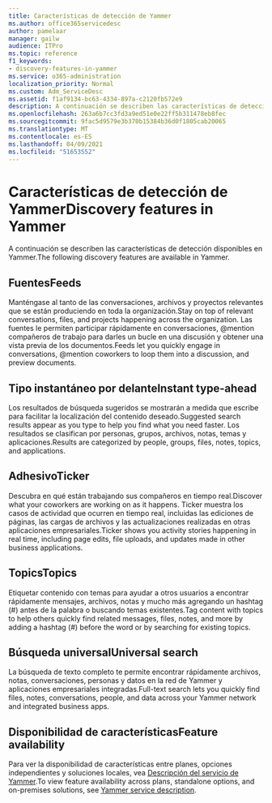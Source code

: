```yaml
---
title: Características de detección de Yammer
ms.author: office365servicedesc
author: pamelaar
manager: gailw
audience: ITPro
ms.topic: reference
f1_keywords:
- discovery-features-in-yammer
ms.service: o365-administration
localization_priority: Normal
ms.custom: Adm_ServiceDesc
ms.assetid: f1af9134-bc63-4334-897a-c2120fb572e9
description: A continuación se describen las características de detección disponibles en Yammer.
ms.openlocfilehash: 263a6b7cc3fd3a9ed51e0e22ff5b311478eb8fec
ms.sourcegitcommit: 9fac5d9579e3b370b15384b36d0f1805cab20065
ms.translationtype: MT
ms.contentlocale: es-ES
ms.lasthandoff: 04/09/2021
ms.locfileid: "51653552"
---
```

# <a name="discovery-features-in-yammer"></a><span data-ttu-id="b928b-103">Características de detección de Yammer</span><span class="sxs-lookup"><span data-stu-id="b928b-103">Discovery features in Yammer</span></span>

<span data-ttu-id="b928b-104">A continuación se describen las características de detección disponibles en Yammer.</span><span class="sxs-lookup"><span data-stu-id="b928b-104">The following discovery features are available in Yammer.</span></span>
  
## <a name="feeds"></a><span data-ttu-id="b928b-105">Fuentes</span><span class="sxs-lookup"><span data-stu-id="b928b-105">Feeds</span></span>

<span data-ttu-id="b928b-106">Manténgase al tanto de las conversaciones, archivos y proyectos relevantes que se están produciendo en toda la organización.</span><span class="sxs-lookup"><span data-stu-id="b928b-106">Stay on top of relevant conversations, files, and projects happening across the organization.</span></span> <span data-ttu-id="b928b-107">Las fuentes le permiten participar rápidamente en conversaciones, @mention compañeros de trabajo para darles un bucle en una discusión y obtener una vista previa de los documentos.</span><span class="sxs-lookup"><span data-stu-id="b928b-107">Feeds let you quickly engage in conversations, @mention coworkers to loop them into a discussion, and preview documents.</span></span>

## <a name="instant-type-ahead"></a><span data-ttu-id="b928b-108">Tipo instantáneo por delante</span><span class="sxs-lookup"><span data-stu-id="b928b-108">Instant type-ahead</span></span>

<span data-ttu-id="b928b-109">Los resultados de búsqueda sugeridos se mostrarán a medida que escribe para facilitar la localización del contenido deseado.</span><span class="sxs-lookup"><span data-stu-id="b928b-109">Suggested search results appear as you type to help you find what you need faster.</span></span> <span data-ttu-id="b928b-110">Los resultados se clasifican por personas, grupos, archivos, notas, temas y aplicaciones.</span><span class="sxs-lookup"><span data-stu-id="b928b-110">Results are categorized by people, groups, files, notes, topics, and applications.</span></span>
    
## <a name="ticker"></a><span data-ttu-id="b928b-111">Adhesivo</span><span class="sxs-lookup"><span data-stu-id="b928b-111">Ticker</span></span>

<span data-ttu-id="b928b-112">Descubra en qué están trabajando sus compañeros en tiempo real.</span><span class="sxs-lookup"><span data-stu-id="b928b-112">Discover what your coworkers are working on as it happens.</span></span> <span data-ttu-id="b928b-113">Ticker muestra los casos de actividad que ocurren en tiempo real, incluidas las ediciones de páginas, las cargas de archivos y las actualizaciones realizadas en otras aplicaciones empresariales.</span><span class="sxs-lookup"><span data-stu-id="b928b-113">Ticker shows you activity stories happening in real time, including page edits, file uploads, and updates made in other business applications.</span></span>
  
## <a name="topics"></a><span data-ttu-id="b928b-114">Topics</span><span class="sxs-lookup"><span data-stu-id="b928b-114">Topics</span></span>

<span data-ttu-id="b928b-115">Etiquetar contenido con temas para ayudar a otros usuarios a encontrar rápidamente mensajes, archivos, notas y mucho más agregando un hashtag (#) antes de la palabra o buscando temas existentes.</span><span class="sxs-lookup"><span data-stu-id="b928b-115">Tag content with topics to help others quickly find related messages, files, notes, and more by adding a hashtag (#) before the word or by searching for existing topics.</span></span>
  
## <a name="universal-search"></a><span data-ttu-id="b928b-116">Búsqueda universal</span><span class="sxs-lookup"><span data-stu-id="b928b-116">Universal search</span></span>

<span data-ttu-id="b928b-117">La búsqueda de texto completo te permite encontrar rápidamente archivos, notas, conversaciones, personas y datos en la red de Yammer y aplicaciones empresariales integradas.</span><span class="sxs-lookup"><span data-stu-id="b928b-117">Full-text search lets you quickly find files, notes, conversations, people, and data across your Yammer network and integrated business apps.</span></span>
  
## <a name="feature-availability"></a><span data-ttu-id="b928b-118">Disponibilidad de características</span><span class="sxs-lookup"><span data-stu-id="b928b-118">Feature availability</span></span>

<span data-ttu-id="b928b-119">Para ver la disponibilidad de características entre planes, opciones independientes y soluciones locales, vea [Descripción del servicio de Yammer](yammer-service-description.md).</span><span class="sxs-lookup"><span data-stu-id="b928b-119">To view feature availability across plans, standalone options, and on-premises solutions, see [Yammer service description](yammer-service-description.md).</span></span>
  
  
